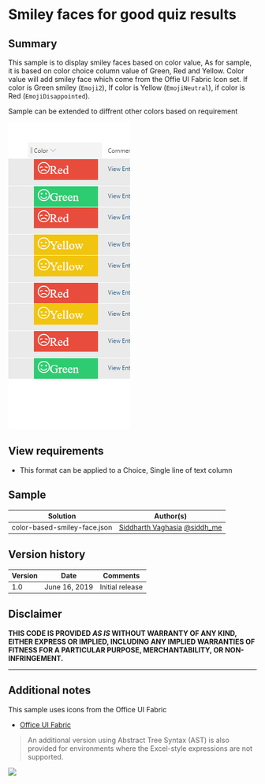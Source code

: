 # Smiley faces for good quiz results

## Summary
This sample is to display smiley faces based on color value, As for sample, it is based on color choice column value of
Green, Red and Yellow. Color value will add smiley face which come from the Offie UI Fabric Icon set. If color is Green smiley (`Emoji2`), If color is Yellow (`EmojiNeutral`), if color is Red (`EmojiDisappointed`).

Sample can be extended to diffrent other colors based on requirement


![screenshot of the sample](./assets/screenshot.png)

## View requirements
- This format can be applied to a Choice, Single line of text column

## Sample

Solution|Author(s)
--------|---------
color-based-smiley-face.json | [Siddharth Vaghasia](https://github.com/siddharth-vaghasia) [@siddh_me](https://twitter.com/siddh_me)

## Version history

Version|Date|Comments
-------|----|--------
1.0|June 16, 2019|Initial release


## Disclaimer
**THIS CODE IS PROVIDED *AS IS* WITHOUT WARRANTY OF ANY KIND, EITHER EXPRESS OR IMPLIED, INCLUDING ANY IMPLIED WARRANTIES OF FITNESS FOR A PARTICULAR PURPOSE, MERCHANTABILITY, OR NON-INFRINGEMENT.**

---

## Additional notes
This sample uses icons from the Office UI Fabric

- [Office UI Fabric](https://developer.microsoft.com/en-us/fabric)

> An additional version using Abstract Tree Syntax (AST) is also provided for environments where the Excel-style expressions are not supported.

<img src="https://pnptelemetry.azurewebsites.net/list-formatting/column-samples/color-based-smiley-face" />
